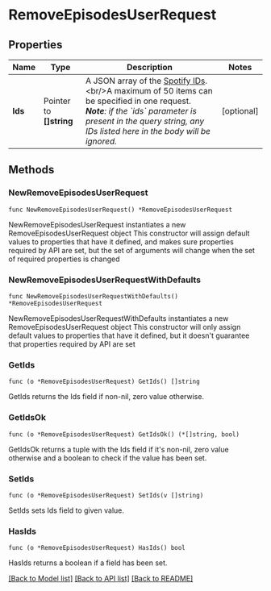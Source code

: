 # RemoveEpisodesUserRequest

## Properties

Name | Type | Description | Notes
------------ | ------------- | ------------- | -------------
**Ids** | Pointer to **[]string** | A JSON array of the [Spotify IDs](/documentation/web-api/#spotify-uris-and-ids). &lt;br/&gt;A maximum of 50 items can be specified in one request. _**Note**: if the &#x60;ids&#x60; parameter is present in the query string, any IDs listed here in the body will be ignored._  | [optional] 

## Methods

### NewRemoveEpisodesUserRequest

`func NewRemoveEpisodesUserRequest() *RemoveEpisodesUserRequest`

NewRemoveEpisodesUserRequest instantiates a new RemoveEpisodesUserRequest object
This constructor will assign default values to properties that have it defined,
and makes sure properties required by API are set, but the set of arguments
will change when the set of required properties is changed

### NewRemoveEpisodesUserRequestWithDefaults

`func NewRemoveEpisodesUserRequestWithDefaults() *RemoveEpisodesUserRequest`

NewRemoveEpisodesUserRequestWithDefaults instantiates a new RemoveEpisodesUserRequest object
This constructor will only assign default values to properties that have it defined,
but it doesn't guarantee that properties required by API are set

### GetIds

`func (o *RemoveEpisodesUserRequest) GetIds() []string`

GetIds returns the Ids field if non-nil, zero value otherwise.

### GetIdsOk

`func (o *RemoveEpisodesUserRequest) GetIdsOk() (*[]string, bool)`

GetIdsOk returns a tuple with the Ids field if it's non-nil, zero value otherwise
and a boolean to check if the value has been set.

### SetIds

`func (o *RemoveEpisodesUserRequest) SetIds(v []string)`

SetIds sets Ids field to given value.

### HasIds

`func (o *RemoveEpisodesUserRequest) HasIds() bool`

HasIds returns a boolean if a field has been set.


[[Back to Model list]](../README.md#documentation-for-models) [[Back to API list]](../README.md#documentation-for-api-endpoints) [[Back to README]](../README.md)


